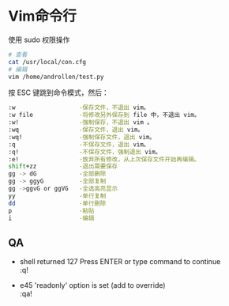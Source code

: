 # Vim命令行

使用 sudo 权限操作

```bash
# 查看
cat /usr/local/con.cfg  
# 编辑
vim /home/androllen/test.py  
```

按 ESC 键跳到命令模式，然后：

``` bash
:w                  -保存文件，不退出 vim。
:w file             -将修改另外保存到 file 中，不退出 vim。
:w!                 -强制保存，不退出 vim 。
:wq                 -保存文件，退出 vim。
:wq!                -强制保存文件，退出 vim。
:q                  -不保存文件，退出 vim。
:q!                 -不保存文件，强制退出 vim。
:e!                 -放弃所有修改，从上次保存文件开始再编辑。
shift+zz            -退出需要保存  
gg -> dG            -全部删除
gg -> ggyG          -全部复制
gg ->ggvG or ggVG   -全选高亮显示
yy                  -单行复制
dd                  -单行删除
p                   -粘贴
i                   -编辑
```

## QA

- shell returned 127
Press ENTER or type command to continue  
:q!

- e45 'readonly' option is set (add to override)  
:qa!
